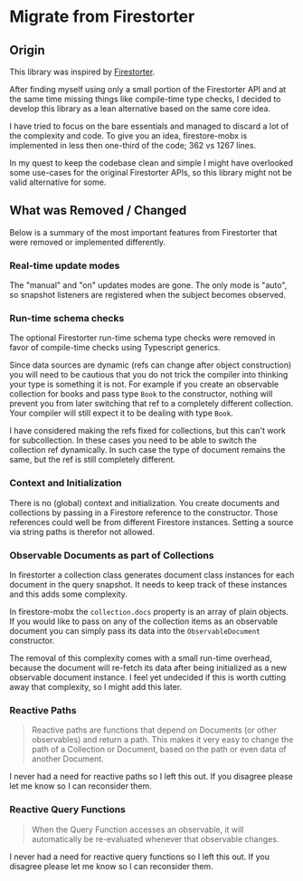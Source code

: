 # Migrate from Firestorter

## Origin

This library was inspired by
[Firestorter](https://github.com/IjzerenHein/firestorter).

After finding myself using only a small portion of the Firestorter API and at
the same time missing things like compile-time type checks, I decided to develop
this library as a lean alternative based on the same core idea.

I have tried to focus on the bare essentials and managed to discard a lot of the
complexity and code. To give you an idea, firestore-mobx is implemented in less
then one-third of the code; 362 vs 1267 lines.

In my quest to keep the codebase clean and simple I might have overlooked some
use-cases for the original Firestorter APIs, so this library might not be valid
alternative for some.

## What was Removed / Changed

Below is a summary of the most important features from Firestorter that were
removed or implemented differently.

### Real-time update modes

The "manual" and "on" updates modes are gone. The only mode is "auto", so
snapshot listeners are registered when the subject becomes observed.

### Run-time schema checks

The optional Firestorter run-time schema type checks were removed in favor of
compile-time checks using Typescript generics.

Since data sources are dynamic (refs can change after object construction) you
will need to be cautious that you do not trick the compiler into thinking your
type is something it is not. For example if you create an observable collection
for books and pass type `Book` to the constructor, nothing will prevent you from
later switching that ref to a completely different collection. Your compiler
will still expect it to be dealing with type `Book`.

I have considered making the refs fixed for collections, but this can't work for
subcollection. In these cases you need to be able to switch the collection ref
dynamically. In such case the type of document remains the same, but the ref is
still completely different.

### Context and Initialization

There is no (global) context and initialization. You create documents and
collections by passing in a Firestore reference to the constructor. Those
references could well be from different Firestore instances. Setting a source
via string paths is therefor not allowed.

### Observable Documents as part of Collections

In firestorter a collection class generates document class instances for each
document in the query snapshot. It needs to keep track of these instances and
this adds some complexity.

In firestore-mobx the `collection.docs` property is an array of plain objects.
If you would like to pass on any of the collection items as an observable
document you can simply pass its data into the `ObservableDocument` constructor.

The removal of this complexity comes with a small run-time overhead, because the
document will re-fetch its data after being initialized as a new observable
document instance. I feel yet undecided if this is worth cutting away that
complexity, so I might add this later.

### Reactive Paths

> Reactive paths are functions that depend on Documents (or other observables)
> and return a path. This makes it very easy to change the path of a Collection
> or Document, based on the path or even data of another Document.

I never had a need for reactive paths so I left this out. If you disagree please
let me know so I can reconsider them.

### Reactive Query Functions

> When the Query Function accesses an observable, it will automatically be
> re-evaluated whenever that observable changes.

I never had a need for reactive query functions so I left this out. If you
disagree please let me know so I can reconsider them.
